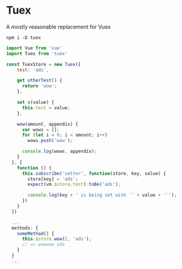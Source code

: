 # Tuex
A mostly reasonable replacement for Vuex

<!-- ## [![Travis branch](https://img.shields.io/travis/Raiondesu/tuex/master.svg?style=flat-square)](https://travis-ci.org/Raiondesu/tuex) ![size](https://badges.herokuapp.com/size/npm/tuex@latest/dist/index.js?style=flat-square) ![size](https://badges.herokuapp.com/size/npm/tuex@latest/dist/index.js?style=flat-square&gzip=true) [![David](https://img.shields.io/david/raiondesu/tuex.svg?style=flat-square)]() [![David](https://img.shields.io/david/dev/raiondesu/tuex.svg?style=flat-square)]() [![npm](https://img.shields.io/npm/dt/tuex.svg?style=flat-square)](http://npmjs.com/package/tuex) -->

`npm i -D tuex`


```js
import Vue from 'vue'
import Tuex from 'tuex'

const TuexStore = new Tuex({
    test: 'ads',

    get otherTest() {
      return 'wow';
    },

    set x(value) {
      this.test = value;
    },

    wow(amount, appendix) {
      var wows = [];
      for (let i = 0; i < amount; i++)
        wows.push('wow');

      console.log(wows, appendix);
    }
  }, [
    function () {
      this.subscribe('setter', function(store, key, value) {
        store[key] = 'ads';
        expect(vm.$store.test).toBe('ads');

        console.log(key + ' is being set with `' + value + '`');
      })
    }
  ])
```

```js
  ...
  methods: {
    someMethod() {
      this.$store.wow(2, 'ads');
      // => wowwow ads
    }
  }
  ...
```
